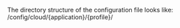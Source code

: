 The directory structure of the configuration file looks like: /config/cloud/{application}/{profile}/
